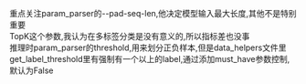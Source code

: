 重点关注param_parser的--pad-seq-len,他决定模型输入最大长度,其他不是特别重要  
TopK这个参数,我认为在多标签分类是没有意义的,所以指标差也没事  
推理时param_parser的threshold,用来划分正负样本,但是data_helpers文件里get_label_threshold里有强制有一个以上的label,通过添加must_have参数控制,默认为False